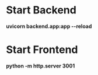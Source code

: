 # Start Backend
**uvicorn backend.app:app --reload**

# Start Frontend
**python -m http.server 3001**